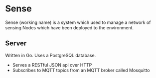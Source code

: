 # Sense

Sense (working name) is a system which used to manage a network of sensing Nodes which have been deployed to the environment.

## Server

Written in Go. Uses a PostgreSQL database. 

* Serves a RESTful JSON api over HTTP
* Subscribes to MQTT topics from an MQTT broker called Mosquitto

